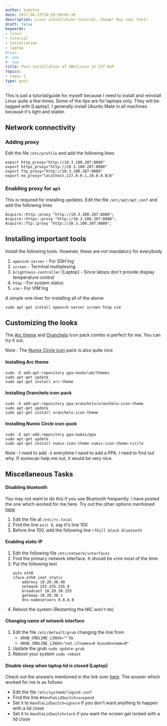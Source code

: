 ```yaml
---
author: Sumitro
date: 2017-06-23T14:59:50+05:30
description: Linux installation tutorial. Cheap! Buy now! Fast!
draft: false
keywords:
- linux
- tutorial
- installation
- laptop
#tags:
#- one
#- two
title: Post-installation of GNU/Linux in IIT KGP
topics:
- topic 1
type: post
---
```


This is just a tutorial/guide for myself because I need to install and reinstall Linux quite a few times. Some of the tips are for laptops only. They will be tagged with [Laptop]. I generally install Ubuntu Mate in all machines because it's light and stable.

## Network connectivity

### Adding proxy
Edit the file `/etc/profile` and add the following lines

```shell
export http_proxy="http://10.3.100.207:8080"
export https_proxy="http://10.3.100.207:8080"
export ftp_proxy="http://10.3.100.207:8080"
export no_proxy="localhost,127.0.0.1,10.0.0.0/8"
```

### Enabling proxy for `apt`

This is required for installing updates.
Edit the file `/etc/apt/apt.conf` and add the following lines

```shell
Acquire::http::proxy "http://10.3.100.207:8080";
Acquire::https::proxy "http://10.3.100.207:8080";
Acquire::ftp::proxy "http://10.3.100.207:8080";
```

## Installing important tools

Install the following tools. However, these are not mandatory for everybody

1. `openssh-server` - For SSH'ing
2. `screen` - Terminal multiplexing
3. `brightness-controller` [Laptop] - Since latops don't provide display temperature control
4. `htop` - For system status
5. `vim` - For VIM'ing

A simple one-liner for installing all of the above

`sudo apt-get install openssh-server screen htop vim`

## Customizing the looks

The [Arc theme](3) and [Oranchelo](4) icon pack combo is perfect for me. You can try it out.

Note : The [Numix Circle icon](5) pack is also quite nice

#### Installing Arc theme

```shell
sudo -E add-apt-repository ppa:noobslab/themes
sudo apt-get update
sudo apt-get install arc-theme
```

#### Installing Oranchelo icon-pack

```shell
sudo -E add-apt-repository ppa:oranchelo/oranchelo-icon-theme
sudo apt-get update
sudo apt-get install oranchelo-icon-theme
```

#### Installing Numix Circle icon-pack

```shell
sudo -E apt-add-repository ppa:numix/ppa
sudo apt-get update
sudo apt-get install numix-icon-theme numix-icon-theme-circle
```

Note : I need to add `-E` everytime I need to add a PPA. I need to find out why. If somecan help me out, it would be very nice.

## Miscellaneous Tasks

#### Disabling bluetooth

You may not want to do this if you use Bluetooth frequently. I have posted the one which worked for me here. Try out the other options mentioned [here][1].

1. Edit the file at `/etc/rc.local`
2. Find the line `exit 0`, say it's line 100
3. Before line 100, add the following line
    `rfkill block bluetooth`

#### Enabling static IP

1. Edit the following file `/etc/network/interfaces`
2. Find the primary network interface. It should be `eth0` most of the time
3. Put the following text
    ```shell
    auto eth0
    iface eth0 inet static
        address 10.20.30.40
        netmask 255.255.255.0
        broadcast 10.20.30.255
        gateway 10.20.30.1
        dns-nameservers 8.8.8.8
    ```
4. Reboot the system (Restarting the NIC won't do)

#### Changing name of network interface
1. Edit the file `/etc/default/grub` changing the line from
    - `GRUB_CMDLINE_LINUX=""` to
    + `GRUB_CMDLINE_LINUX="net.ifnames=0 biosdevname=0"`
2. Update the grub
    `sudo update-grub`
3. Reboot your system
    `sudo reboot`

#### Disable sleep when laptop lid is closed [Laptop]
Check out the answers mentioned in the link over [here][2]. The answer which worked for me is as follows

* Edit the file `/etc/systemd/logind.conf`
* Find the line `#HandleLidSwitch=suspend`
* Set it to `HandleLidSwitch=ignore` if you don't want anything to happen with a lid close
* Set it to `HandleLidSwitch=lock` if you want the screen get locked with a lid close

[1]: (https://askubuntu.com/questions/67758/how-can-i-deactivate-bluetooth-on-system-startup)
[2]: (https://askubuntu.com/questions/141866/keep-ubuntu-server-running-on-a-laptop-with-the-lid-closed/594417#594417)
[3]: (https://github.com/OrancheloTeam/oranchelo-icon-theme)
[4]: (https://github.com/horst3180/arc-theme)
[5]: (https://github.com/numixproject/numix-icon-theme-circle)
